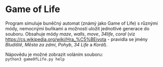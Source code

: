 # Game of Life

Program simuluje buněčný automat (známý jako Game of Life) s různými módy, nemocnými buňkami a možností uložit jednotlivé generace do souboru. Obsahuje módy *maze*, *walls*, *move*, *34life*, *coral* (viz https://cs.wikipedia.org/wiki/Hra_%C5%BEivota - pravidla se jmény *Bludiště*, *Města za zdmi*, *Pohyb*, *34 Life* a *Korál*).

Nápovědu je možné zobrazit voláním souboru:  
`python3 gameOfLife.py help`

